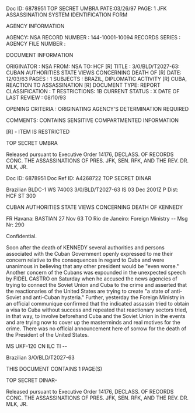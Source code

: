 Doc ID: 6878951
TOP SECRET UMBRA PATE:03/26/97
PAGE: 1
JFK ASSASSINATION SYSTEM
IDENTIFICATION FORM

AGENCY INFORMATION

AGENCY: NSA
RECORD NUMBER : 144-10001-10094
RECORDS SERIES :
AGENCY FILE NUMBER :

DOCUMENT INFORMATION

ORIGINATOR : NSA
FROM: NSA
TO: HCF [R]
TITLE :
3/0/BLD/T2027-63: CUBAN AUTHORITIES STATE VIEWS CONCERNING DEATH OF [R]
DATE: 12/03/63
PAGES : 1
SUBJECTS :
BRAZIL, DIPLOMATIC ACTIVITY [R]
CUBA, REACTION TO ASSASSINATION [R]
DOCUMENT TYPE: REPORT
CLASSIFICATION : T
RESTRICTIONS: 1B
CURRENT STATUS : X
DATE OF LAST REVIEW : 08/10/93

OPENING CRITERIA :
ORIGINATING AGENCY'S DETERMINATION REQUIRED

COMMENTS:
CONTAINS SENSITIVE COMPARTMENTED INFORMATION

[R] - ITEM IS RESTRICTED

TOP SECRET UMBRA

Released pursuant to Executive Order 14176, DECLASS. OF RECORDS CONC. THE ASSASSINATIONS OF PRES. JFK, SEN.
RFK, AND THE REV. DR. MLK, JR.

Doc ID: 6878951
Doc Ref ID: A4268722 TOP SECRET DINAR

Brazilian BLDC-1 WS 74003 3/0/BLD/T2027-63
IS 03 Dec 2001Z P
Dist: HCF
ST 300

CUBAN AUTHORITIES STATE VIEWS CONCERNING DEATH OF KENNEDY

FR Havana: BASTIAN 27 Nov 63
TO Rio de Janeiro: Foreign Ministry --
Msg Nr: 290

Confidential.

Soon after the death of KENNEDY several authorities and persons
associated with the Cuban Government openly expressed to me their
concern relative to the consequences in regard to Cuba and were
unanimous in believing that any other president would be "even
worse." Another concern of the Cubans was expounded in the
unexpected speech by FIDEL CASTRO on Saturday when he accused the
news agencies of trying to connect the Soviet Union and Cuba to
the crime and asserted that the reactionaries of the United States
are trying to create "a state of anti-Soviet and anti-Cuban
hysteria." Further, yesterday the Foreign Ministry in an official
communique confirmed that the indicated assassin tried to obtain
a visa to Cuba without success and repeated that reactionary sectors
tried, in that way, to involve beforehand Cuba and the Soviet Union
in the events and are trying now to cover up the masterminds and
real motives for the crime. There was no official announcement
here of sorrow for the death of the President of the United States.

MS UKF-120 CN ILC TI --

Brazilian 3/O/BLD/T2027-63

THIS DOCUMENT CONTAINS 1 PAGE(S)

TOP SECRET DINAR-

Released pursuant to Executive Order 14176, DECLASS. OF RECORDS CONC. THE ASSASSINATIONS OF PRES. JFK, SEN.
RFK, AND THE REV. DR. MLK, JR.

